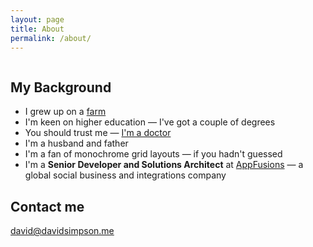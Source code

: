 ```yaml
---
layout: page
title: About
permalink: /about/
---
```


<img src="{{ site.baseurl }}/assets/David-Lambs-1987.jpg" alt="" title="David with newborn Poll Dorset lambs - Christmas 1987">

## My Background

- I grew up on a [farm](http://catlane.co.uk)
- I'm keen on higher education — I've got a couple of degrees
- You should trust me — [I'm a doctor](http://eprints.nottingham.ac.uk/10028/)
- I'm a husband and father
- I'm a fan of monochrome grid layouts — if you hadn't guessed
- I'm a **Senior Developer and Solutions Architect** at [AppFusions](http://www.appfusions.com) — a global social business and integrations company


## Contact me

[david@davidsimpson.me](mailto:david@davidsimpson.me)
